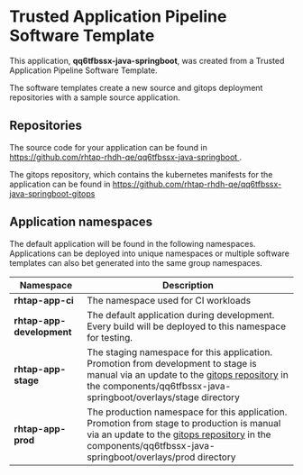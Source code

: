 # Trusted Application Pipeline Software Template

This application, **qq6tfbssx-java-springboot**, was created from a Trusted Application Pipeline Software Template.

The software templates create a new source and gitops deployment repositories with a sample source application. 

## Repositories

The source code for your application can be found in [https://github.com/rhtap-rhdh-qe/qq6tfbssx-java-springboot ](https://github.com/rhtap-rhdh-qe/qq6tfbssx-java-springboot ).
 
The gitops repository, which contains the kubernetes manifests for the application can be found in 
[https://github.com/rhtap-rhdh-qe/qq6tfbssx-java-springboot-gitops ](https://github.com/rhtap-rhdh-qe/qq6tfbssx-java-springboot-gitops ) 

## Application namespaces 

The default application will be found in the following namespaces. Applications can be deployed into unique namespaces or multiple software templates can also bet generated into the same group namespaces.  

|  Namespace   |  Description   |  
| -------- | -------- |
| **rhtap-app-ci** | The namespace used for CI workloads |
| **rhtap-app-development** | The default application during development. Every build will be deployed to this namespace for testing. |
| **rhtap-app-stage** | The staging namespace for this application. Promotion from development to stage is manual via an update to the [gitops repository](https://github.com/rhtap-rhdh-qe/qq6tfbssx-java-springboot-gitops ) in the components/qq6tfbssx-java-springboot/overlays/stage directory |
| **rhtap-app-prod** | The production namespace for this application. Promotion from stage to production is manual via an update to the [gitops repository](https://github.com/rhtap-rhdh-qe/qq6tfbssx-java-springboot-gitops ) in the components/qq6tfbssx-java-springboot/overlays/prod directory |